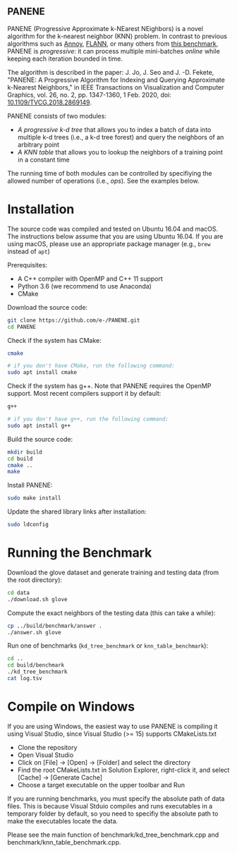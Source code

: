 PANENE
--

PANENE (Progressive Approximate k-NEarest NEighbors) is a novel algorithm for the k-nearest neighbor (KNN) problem. In contrast to previous algorithms such as [Annoy](https://github.com/spotify/annoy), [FLANN](http://www.cs.ubc.ca/research/flann/), or many others from [this benchmark](https://github.com/erikbern/ann-benchmarks#evaluated), PANENE is *progressive*: it can process multiple mini-batches *online* while keeping each iteration bounded in time.

The algorithm is described in the paper: J. Jo, J. Seo and J. -D. Fekete, "PANENE: A Progressive Algorithm for Indexing and Querying Approximate k-Nearest Neighbors," in IEEE Transactions on Visualization and Computer Graphics, vol. 26, no. 2, pp. 1347-1360, 1 Feb. 2020, doi: [10.1109/TVCG.2018.2869149](https://doi.org/10.1109/TVCG.2018.2869149).

PANENE consists of two modules:
- *A progressive k-d tree* that allows you to index a batch of data into multiple k-d trees (i.e., a k-d tree forest) and query the neighbors of an arbitrary point
- *A KNN table* that allows you to lookup the neighbors of a training point in a constant time

The running time of both modules can be controlled by specifiying the allowed number of operations (i.e., *ops*). See the examples below.

# Installation

The source code was compiled and tested on Ubuntu 16.04 and macOS. The instructions below assume that you are using Ubuntu 16.04. If you are using macOS, please use an appropriate package manager (e.g., `brew` instead of `apt`)

Prerequisites:
- A C++ compiler with OpenMP and C++ 11 support
- Python 3.6 (we recommend to use Anaconda)
- CMake

Download the source code:
```bash
git clone https://github.com/e-/PANENE.git
cd PANENE
```

Check if the system has CMake:
```bash
cmake

# if you don't have CMake, run the following command:
sudo apt install cmake
```

Check if the system has g++. Note that PANENE requires the OpenMP support. Most recent compilers support it by default:
```bash
g++

# if you don't have g++, run the following command:
sudo apt install g++
```

Build the source code:
```bash
mkdir build
cd build
cmake ..
make
```

Install PANENE:
```bash
sudo make install
```

Update the shared library links after installation:
```bash
sudo ldconfig
```

# Running the Benchmark

Download the glove dataset and generate training and testing data (from the root directory):
```bash
cd data
./download.sh glove
```

Compute the exact neighbors of the testing data (this can take a while):
```bash
cp ../build/benchmark/answer .
./answer.sh glove
```

Run one of benchmarks (`kd_tree_benchmark` or `knn_table_benchmark`):
```bash
cd ..
cd build/benchmark
./kd_tree_benchmark
cat log.tsv
```

# Compile on Windows

If you are using Windows, the easiest way to use PANENE is compiling it using Visual Studio, since Visual Studio (>= 15) supports CMakeLists.txt

- Clone the repository
- Open Visual Studio
- Click on [File] -> [Open] -> [Folder] and select the directory
- Find the root CMakeLists.txt in Solution Explorer, right-click it, and select [Cache] -> [Generate Cache]
- Choose a target executable on the upper toolbar and Run

If you are running benchmarks, you must specify the absolute path of data files. This is because Visual Stduio compiles and runs executables in a temporary folder by default, so you need to specifiy the absolute path to make the executables locate the data.

Please see the main function of benchmark/kd_tree_benchmark.cpp and benchmark/knn_table_benchmark.cpp.




